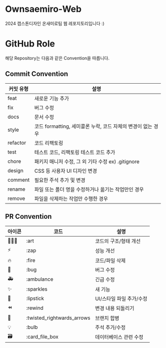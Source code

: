 # Ownsaemiro-Web
2024 캡스톤디자인 온새미로팀 웹 레포지토리입니다 :)

# GitHub Role

해당 Repository는 다음과 같은 Convention을 따릅니다.

## Commit Convention

| 커밋 유형 | 설명 |
| --- | --- |
| feat | 새로운 기능 추가 |
| fix | 버그 수정 |
| docs | 문서 수정 |
| style | 코드 formatting, 세미콜론 누락, 코드 자체의 변경이 없는 경우 |
| refactor | 코드 리팩토링 |
| test | 테스트 코드, 리팩토링 테스트 코드 추가 |
| chore | 패키지 매니저 수정, 그 외 기타 수정 ex) .gitignore |
| design | CSS 등 사용자 UI 디자인 변경 |
| comment | 필요한 주석 추가 및 변경 |
| rename | 파일 또는 폴더 명을 수정하거나 옮기는 작업만인 경우 |
| remove | 파일을 삭제하는 작업만 수행한 경우 |

## PR Convention

| 아이콘 | 코드 | 설명 |
| --- | --- | --- |
| 🧑🏻‍🎨 | :art | 코드의 구조/형태 개선 |
| ⚡️ | :zap | 성능 개선 |
| 🔥 | :fire | 코드/파일 삭제 |
| 🐛 | :bug | 버그 수정 |
| 🚑 | :ambulance | 긴급 수정 |
| ✨ | :sparkles | 새 기능 |
| 💄 | :lipstick | UI/스타일 파일 추가/수정 |
| ⏪ | :rewind | 변경 내용 되돌리기 |
| 🔀 | :twisted_rightwards_arrows | 브랜치 합병 |
| 💡 | :bulb | 주석 추가/수정 |
| 🗃 | :card_file_box | 데이터베이스 관련 수정 |
